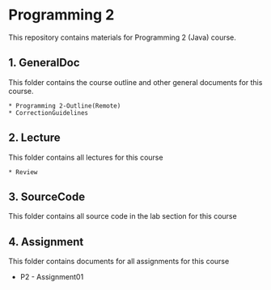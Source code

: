# Programming 2 

This repository contains materials for Programming 2 (Java) course.

## 1. GeneralDoc

This folder contains the course outline and other general documents for this course.

	* Programming 2-Outline(Remote)
	* CorrectionGuidelines

## 	2. Lecture

This folder contains all lectures for this course

	* Review

## 3. SourceCode

This folder contains all source code in the lab section for this course

## 4. Assignment

This folder contains documents for all assignments for this course

 * P2 - Assignment01

   





 